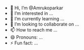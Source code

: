 - 👋 Hi, I’m @Amrukoparkar
- 👀 I’m interested in ...
- 🌱 I’m currently learning ...
- 💞️ I’m looking to collaborate on ...
- 📫 How to reach me ...
- 😄 Pronouns: ...
- ⚡ Fun fact: ...

<!---
Amrukoparkar/Amrukoparkar is a ✨ special ✨ repository because its `README.md` (this file) appears on your GitHub profile.
You can click the Preview link to take a look at your changes.
--->
